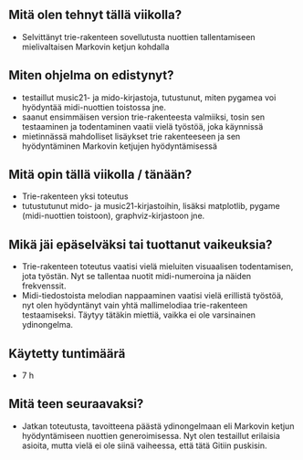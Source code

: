## Mitä olen tehnyt tällä viikolla?
- Selvittänyt trie-rakenteen sovellutusta nuottien tallentamiseen mielivaltaisen Markovin ketjun kohdalla

## Miten ohjelma on edistynyt?
- testaillut music21- ja mido-kirjastoja, tutustunut, miten pygamea voi hyödyntää midi-nuottien toistossa jne.
- saanut ensimmäisen version trie-rakenteesta valmiiksi, tosin sen testaaminen ja todentaminen vaatii vielä työstöä, joka käynnissä
- mietinnässä mahdolliset lisäykset trie rakenteeseen ja sen hyödyntäminen Markovin ketjujen hyödyntämisessä

## Mitä opin tällä viikolla / tänään?
- Trie-rakenteen yksi toteutus
- tutustutunut mido- ja music21-kirjastoihin, lisäksi matplotlib, pygame (midi-nuottien toistoon), graphviz-kirjastoon jne.

## Mikä jäi epäselväksi tai tuottanut vaikeuksia?
- Trie-rakenteen toteutus vaatisi vielä mieluiten visuaalisen todentamisen, jota työstän. Nyt se tallentaa nuotit midi-numeroina ja näiden frekvenssit.
- Midi-tiedostoista melodian nappaaminen vaatisi vielä erillistä työstöä, nyt olen hyödyntänyt vain yhtä mallimelodiaa trie-rakenteen testaamiseksi. Täytyy tätäkin miettiä, vaikka ei ole varsinainen ydinongelma.

## Käytetty tuntimäärä
- 7 h

## Mitä teen seuraavaksi?
- Jatkan toteutusta, tavoitteena päästä ydinongelmaan eli Markovin ketjun hyödyntämiseen nuottien generoimisessa. Nyt olen testaillut erilaisia asioita, mutta vielä ei ole siinä vaiheessa, että tätä Gitiin puskisin.
